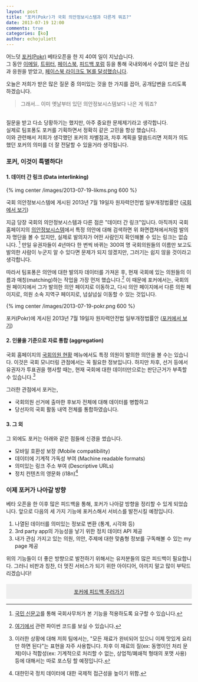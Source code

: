 ```yaml
---
layout: post
title: "포커(Pokr)가 국회 의안정보시스템과 다른게 뭐죠?"
date: 2013-07-19 12:00
comments: true
categories: [ko]
author: echojuliett
---
```


어느덧 [포커(Pokr)](http://pokr.kr) 베타오픈을 한 지 40여 일이 지났습니다.<br>
그 동안 [이메일](mailto:contact@popong.com), [트위터](http://twitter.com/teampopong), [페이스북](http://facebook.com/teampopong), [피드백 포럼](http://teampopong.uservoice.com) 등을 통해 국내외에서 수없이 많은 관심과 응원을 받았고, [페이스북 라이크도 1K를 달성했습니다](/2013/07/13/weve-reached-1k-pokr-likes/).

오늘은 저희가 받은 많은 질문 중 의미있는 것을 한 가지를 꼽아, 공개답변을 드리도록 하겠습니다.<!-- more -->

> 그래서...
> 이미 옛날부터 있던 의안정보시스템보다 나은 게 뭐죠?

<br>
질문을 받고 다소 당황하기는 했지만, 아주 중요한 문제제기라고 생각합니다.<br>
실제로 팀포퐁도 포커를 기획하면서 정확히 같은 고민을 항상 했습니다.<br>
이와 관련해서 저희가 생각했던 포커의 차별점과, 차후 계획을 말씀드리면 저희가 의도했던 포커의 의미를 더 잘 전달할 수 있을거라 생각됩니다.

### 포커, 이것이 특별하다!

#### 1. 데이터 간 링크 (Data interlinking)

{% img center /images/2013-07-19-likms.png 600 %}
<div class="caption">
국회 의안정보시스템에 게시된 2013년 7월 19일자 원자력안전법 일부개정법률안
(<a href="http://likms.assembly.go.kr/bill/jsp/BillDetail.jsp?bill_id=PRC_T1D3K0Y7O1C9G1E1R4W2S0B4I6M4V5&list_url=/bill/jsp/LatestReceiptBill.jsp">국회에서 보기</a>)
</div>

지금 당장 국회의 의안정보시스템과 다른 점은 "데이터 간 링크"입니다. 
아직까지 국회 홈페이지의 [의안정보시스템](http://likms.assembly.go.kr/bill/)에서 특정 의안에 대해 검색하면 위 화면캡쳐에서처럼 발의자 명단을 볼 수 있지만, 실제로 발의자가 어떤 사람인지 확인해볼 수 있는 링크는 없습니다. [^5] 만일 유권자들이 4년마다 한 번씩 바뀌는 300여 명 국회의원들의 이름만 보고도 발의한 사람이 누군지 알 수 있다면 문제가 되지 않겠지만, 그러기는 쉽지 않을 것이라고 생각합니다.

따라서 팀포퐁은 의안에 대한 발의자 데이터를 가져온 후, 현재 국회에 있는 의원들의 이름과 매칭(matching)하는 작업을 가장 먼저 했습니다.[^3]
이 때문에 포커에서는, 국회의원 페이지에서 그가 발의한 의안 페이지로 이동하고, 다시 의안 페이지에서 다른 의원 페이지로, 의원 소속 지역구 페이지로, 넘실넘실 이동할 수 있는 것입니다. 

{% img center /images/2013-07-19-pokr.png 600 %}
<div class="caption">
포커(Pokr)에 게시된 2013년 7월 19일자 원자력안전법 일부개정법률안
(<a href="http://pokr.kr/bill/1906067">포커에서 보기</a>)
</div>

#### 2. 인물을 기준으로 자료 통합 (aggregation)
국회 홈페이지의 [국회의원 현황](http://www.assembly.go.kr/renew10/mem/mem/mem_search.jsp) 메뉴에서도 특정 의원이 발의한 의안을 볼 수는 있습니다. 이것은 국회 모니터링 관점에서는 꼭 필요한 정보입니다. 하지만 차후, 선거 등에서 유권자가 투표권을 행사할 때는, 현재 국회에 대한 데이터만으로는 판단근거가 부족할 수 있습니다.[^2]

그러한 관점에서 포커는,

- 국회의원 선거에 출마한 후보자 전체에 대해 데이터를 병합하고
- 당선자의 국회 활동 내역 전체를 통합하였습니다.


#### 3. 그 외 
그 외에도 포커는 아래와 같은 점들에 신경을 썼습니다.

- 모바일 호환성 보장 (Mobile compatibility)
- 데이터에 기계적 가독성 부여 (Machine readable formats)
- 의미있는 링크 주소 부여 (Descriptive URLs)
- 정치 컨텐츠의 영문화 (i18n)[^1]

### 이제 포커가 나아갈 방향

베타 오픈을 한 이후 많은 피드백을 통해, 포커가 나아갈 방향을 정리할 수 있게 되었습니다. 앞으로 다음의 세 가지 기능에 포커스해서 서비스를 발전시킬 예정입니다.

1. 나열된 데이터를 의미있는 정보로 변환 (통계, 시각화 등)
2. 3rd party app의 가능성을 낳기 위한 정치 데이터 API 제공 
3. 내가 관심 가지고 있는 의원, 의안, 주제에 대한 맞춤형 정보를 구독해볼 수 있는 my page 제공

위의 기능들이 더 좋은 방향으로 발전하기 위해서는 유저분들의 많은 피드백이 필요합니다. 그러니 비판과 칭찬, 더 멋진 서비스가 되기 위한 아이디어, 아끼지 말고 많이 부탁드리겠습니다!

<center>
<a href="http://teampopong.uservoice.com"><div style="background: #EEE; padding: 10px; margin-top: 20px;">포커에 피드백 주러가기</div></a>
</center>

[^1]: 대한민국 정치 데이터에 대한 국제적 접근성을 높이기 위함.
[^2]: 이러한 상황에 대해 저희 팀에서는, "모든 재료가 완비되어 있으니 이제 맛있게 요리만 하면 된다"는 표현을 자주 사용합니다. 차후 이 재료의 질(ex: 동명이인 처리 문제)이나 적합성(ex: 기계적으로 처리할 수 없는, 상업적/폐쇄적 형태의 포맷 사용) 등에 대해서는 따로 포스팅 할 예정입니다.
[^3]: [여기에서](https://github.com/teampopong/pokr/blob/master/scripts/insert_candidacies.py#L150) 관련 파이썬 코드를 보실 수 있습니다.
[^5]: [국민 신문고](http://www.epeople.go.kr/)를 통해 국회사무처가 본 기능을 적용하도록 요구할 수 있습니다.
